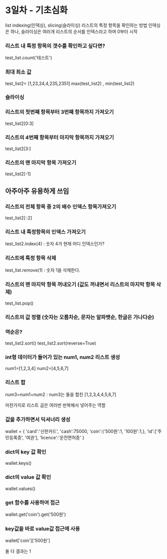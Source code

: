 # 3일차 - 기초심화

list indexing(인덱싱), slicing(슬라이싱)
리스트의 특정 항목을 확인하는 방법
인덱싱은 하나, 슬라이싱은 여러개
리스트의 순서를 인덱스라고 하며 0부터 시작

### 리스트 내 특정 항목의 갯수를 확인하고 싶다면?
test_list.count('테스트')

### 최대 최소 값
test_list2= [1,23,24,4,235,2351]
max(test_list2) , min(test_list2)

### 슬라이싱
### 리스트의 첫번째 항목부터 3번째 항목까지 가져오기
test_list2[0:3]

### 리스트의 4번째 항목부터 마지막 항목까지 가져오기
test_list2[3:]

### 리스트의 맨 마지막 항목 가져오기
test_list2[-1]

## 아주아주 유용하게 쓰임
### 리스트의 전체 항목 중 2의 배수 인덱스 항목가져오기
test_list2[::2]

### 리스트 내 특정항목의 인덱스 가져오기
test_list2.index(4) : 숫자 4가 현재 어디 인덱스인가?

### 리스트에 특정 항목 삭제
test_list.remove(1) : 숫자 1을 삭제한다.

### 리스트의 맨 마지막 항목 꺼내오기 (값도 꺼내면서 리스트의 마지막 항목 삭제)
test_list.pop()

### 리스트의 값 정렬 (숫자는 오름차순, 문자는 알파벳순, 한글은 가나다순)
### 역순은?
test_list2.sort()
test_list2.sort(reverse=True)

### int형 데이터가 들어가 있는 num1, num2 리스트 생성
num1=[1,2,3,4]
num2=[4,5,6,7]

### 리스트 합
num3=num1+num2 : num3는 둘을 합친 [1,2,3,4,4,5,6,7]

마찬가지로 리스트 곱은 여러번 반복해서 넣어주는 역할

### 값을 추가하면서 딕셔너리 생성
wallet = {
    'card':'신한카드',
    'cash':75000,
    'coin':{'500원':1,
            '100원':1,},
    'id':['주민등록증', '여권'],
    'licence':'운전면허증'
}

### dict의 key 값 확인
wallet.keys()

### dict의 value 값 확인
wallet.values()


### get 함수를 사용하여 접근
wallet.get('coin').get('500원')

### key값을 바로 value값 접근에 사용
wallet['coin']['500원'] 

둘 다 결과는 1
